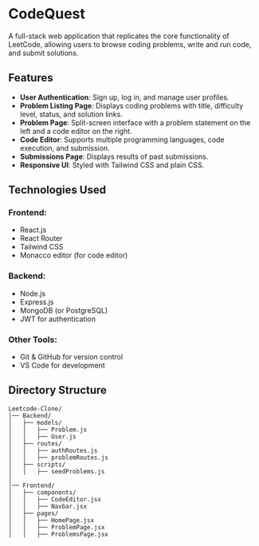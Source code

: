 # CodeQuest

A full-stack web application that replicates the core functionality of LeetCode, allowing users to browse coding problems, write and run code, and submit solutions.

## Features
- **User Authentication**: Sign up, log in, and manage user profiles.
- **Problem Listing Page**: Displays coding problems with title, difficulty level, status, and solution links.
- **Problem Page**: Split-screen interface with a problem statement on the left and a code editor on the right.
- **Code Editor**: Supports multiple programming languages, code execution, and submission.
- **Submissions Page**: Displays results of past submissions.
- **Responsive UI**: Styled with Tailwind CSS and plain CSS.

## Technologies Used
### Frontend:
- React.js
- React Router
- Tailwind CSS
- Monacco editor (for code editor)

### Backend:
- Node.js
- Express.js
- MongoDB (or PostgreSQL)
- JWT for authentication

### Other Tools:
- Git & GitHub for version control
- VS Code for development

## Directory Structure

```
Leetcode-Clone/
│── Backend/
│   ├── models/
│   │   ├── Problem.js
│   │   ├── User.js
│   ├── routes/
│   │   ├── authRoutes.js
│   │   ├── problemRoutes.js
│   ├── scripts/
│   │   ├── seedProblems.js
│
│── Frontend/
│   ├── components/
│   │   ├── CodeEditor.jsx
│   │   ├── Navbar.jsx
│   ├── pages/
│   │   ├── HomePage.jsx
│   │   ├── ProblemPage.jsx
│   │   ├── ProblemsPage.jsx

```


